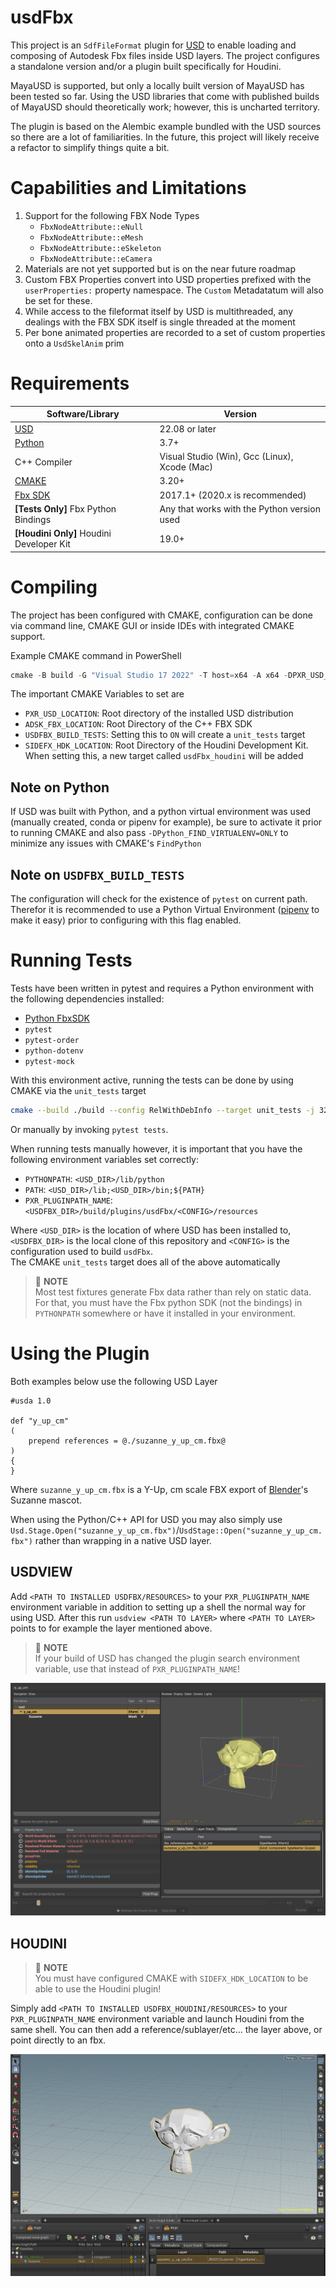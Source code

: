 # usdFbx

This project is an `SdfFileFormat` plugin for [USD][USD_URL] to enable loading and composing of Autodesk Fbx files inside USD layers. The project configures a standalone version and/or a plugin built specifically for Houdini.

MayaUSD is supported, but only a locally built version of MayaUSD has been tested so far. Using the USD libraries that come with published builds of MayaUSD should theoretically work; however, this is uncharted territory.

The plugin is based on the Alembic example bundled with the USD sources so there are a lot of familiarities. In the future, this project will likely receive a refactor to simplify things quite a bit.

# Capabilities and Limitations

1) Support for the following FBX Node Types
    - `FbxNodeAttribute::eNull`
    - `FbxNodeAttribute::eMesh`
    - `FbxNodeAttribute::eSkeleton`
    - `FbxNodeAttribute::eCamera`
2) Materials are not yet supported but is on the near future roadmap
3) Custom FBX Properties convert into USD properties prefixed with the `userProperties:` property namespace. The `Custom` Metadatatum will also be set for these.
4) While access to the fileformat itself by USD is multithreaded, any dealings with the FBX SDK itself is single threaded at the moment
5) Per bone animated properties are recorded to a set of custom properties onto a `UsdSkelAnim` prim

# Requirements

| Software/Library | Version |
| --- | --- |
| [USD][USD_URL] | 22.08 or later|
| [Python](https://www.python.org/downloads/) | 3.7+ |
| C++ Compiler | Visual Studio (Win), Gcc (Linux), Xcode (Mac) |
| [CMAKE](https://cmake.org/download/) | 3.20+ |
| [Fbx SDK][FBX_SDK_URL] | 2017.1+ (2020.x is recommended) |
| **\[Tests Only\]** Fbx Python Bindings | Any that works with the Python version used |
| **\[Houdini Only\]** Houdini Developer Kit | 19.0+ |

# Compiling

The project has been configured with CMAKE, configuration can be done via command line, CMAKE GUI or inside IDEs with integrated CMAKE support.

Example CMAKE command in PowerShell

```powershell
cmake -B build -G "Visual Studio 17 2022" -T host=x64 -A x64 -DPXR_USD_LOCATION="C:\USD\23.05" -DADSK_FBX_LOCATION="C:\Program Files\Autodesk\FBX\FBX SDK\2020.3.4" -DUSDFBX_BUILD_TESTS=ON -DCMAKE_INSTALL_PREFIX="$(Resolve-Path .)\install"
```

The important CMAKE Variables to set are
- `PXR_USD_LOCATION`: Root directory of the installed USD distribution
- `ADSK_FBX_LOCATION`: Root Directory of the C++ FBX SDK
- `USDFBX_BUILD_TESTS`: Setting this to `ON` will create a `unit_tests` target
- `SIDEFX_HDK_LOCATION`: Root Directory of the Houdini Development Kit. When setting this, a new target called `usdFbx_houdini` will be added

## Note on Python
If USD was built with Python, and a python virtual environment was used (manually created, conda or pipenv for example), be sure to activate it prior to running CMAKE and also pass `-DPython_FIND_VIRTUALENV=ONLY` to minimize any issues with CMAKE's `FindPython`


## Note on `USDFBX_BUILD_TESTS`
The configuration will check for the existence of `pytest` on current path. Therefor it is recommended to use a Python Virtual Environment ([pipenv](https://pypi.org/project/pipenv/) to make it easy) prior to configuring with this flag enabled.


# Running Tests
Tests have been written in pytest and requires a Python environment with the following dependencies installed:

- [Python FbxSDK][FBX_SDK_URL]
- `pytest`
- `pytest-order`
- `python-dotenv`
- `pytest-mock`

With this environment active, running the tests can be done by using CMAKE via the `unit_tests` target 
```bash
cmake --build ./build --config RelWithDebInfo --target unit_tests -j 32
```

Or manually by invoking `pytest tests`.

When running tests manually however, it is important that you have the following environment variables set correctly:
- `PYTHONPATH`: `<USD_DIR>/lib/python`
- `PATH`: `<USD_DIR>/lib;<USD_DIR>/bin;${PATH}`
- `PXR_PLUGINPATH_NAME`: `<USDFBX_DIR>/build/plugins/usdFbx/<CONFIG>/resources`

Where `<USD_DIR>` is the location of where USD has been installed to, `<USDFBX_DIR>` is the local clone of this repository and `<CONFIG>` is the configuration used to build `usdFbx`.  
The CMAKE `unit_tests` target does all of the above automatically

> 📝 **NOTE**    
Most test fixtures generate Fbx data rather than rely on static data. For that, you must have the Fbx python SDK (not the bindings) in `PYTHONPATH` somewhere or have it installed in your environment.    



# Using the Plugin

Both examples below use the following USD Layer

```
#usda 1.0

def "y_up_cm"
(
    prepend references = @./suzanne_y_up_cm.fbx@
)
{
}

```

Where `suzanne_y_up_cm.fbx` is a Y-Up, cm scale FBX export of [Blender](https://www.blender.org/download/)'s Suzanne mascot.

When using the Python/C++ API for USD you may also simply use `Usd.Stage.Open("suzanne_y_up_cm.fbx")`/`UsdStage::Open("suzanne_y_up_cm.fbx")` rather than wrapping in a native USD layer.

## USDVIEW
Add `<PATH TO INSTALLED USDFBX/RESOURCES>` to your `PXR_PLUGINPATH_NAME` environment variable in addition to setting up a shell the normal way for using USD.
After this run `usdview <PATH TO LAYER>` where `<PATH TO LAYER>` points to for example the layer mentioned above.


> 📝 **NOTE**    
If your build of USD has changed the plugin search environment variable, use that instead of `PXR_PLUGINPATH_NAME`!    

![](example.png)


## HOUDINI

> 📝 **NOTE**    
You must have configured CMAKE with `SIDEFX_HDK_LOCATION` to be able to use the Houdini plugin!


Simply add `<PATH TO INSTALLED USDFBX_HOUDINI/RESOURCES>` to your `PXR_PLUGINPATH_NAME` environment variable and launch Houdini from the same shell. You can then add a reference/sublayer/etc... the layer above, or point directly to an fbx.

![](example_houdini.png)


[USD_URL]: https://github.com/PixarAnimationStudios/USD
[FBX_SDK_URL]: https://www.autodesk.com/developer-network/platform-technologies/fbx-sdk-2020-3-4